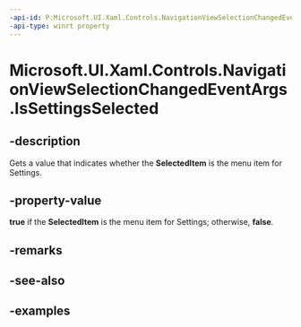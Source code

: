 ```yaml
---
-api-id: P:Microsoft.UI.Xaml.Controls.NavigationViewSelectionChangedEventArgs.IsSettingsSelected
-api-type: winrt property
---
```

<!-- Property syntax.
public bool IsSettingsSelected { get; }
-->

# Microsoft.UI.Xaml.Controls.NavigationViewSelectionChangedEventArgs.IsSettingsSelected


## -description

Gets a value that indicates whether the **SelectedItem** is the menu item for Settings.


## -property-value

**true** if the **SelectedItem** is the menu item for Settings; otherwise, **false**.


## -remarks


## -see-also


## -examples


